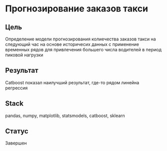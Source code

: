 # Прогнозирование заказов такси
## Цель
Определение модели прогнозирования колиечества заказов такси на следующий час на основе историчесих данных с применение временных рядов для привлечения большего числа водителей в период пиковой нагрузки
## Результат
Catboost показал наилучший результат, где-то рядом линейна регрессия
## Stack
pandas, numpy, matplotlib, statsmodels, catboost, sklearn
## Статус
Завершен
